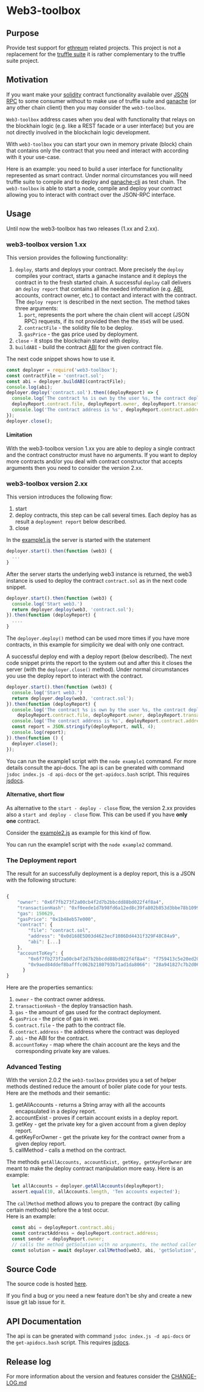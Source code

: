 # Web3-toolbox

## Purpose
Provide test support for [ethreum](https://www.ethereum.org/) related projects.
This project is not a replacement for the [truffle suite](http://truffleframework.com/) it is rather complementary
to the truffle suite project.

## Motivation

If you want make your [solidity](https://solidity.readthedocs.io/en/v0.4.24/) contract functionality available over
[JSON RPC](http://www.jsonrpc.org/specification) to some consumer without to make use of truffle suite and
[ganache](http://truffleframework.com/ganache/) (or any other chain client) then you may consider the `web3-toolbox`.

`Web3-toolbox` address cases when you deal with functionality that relays on the blockhain logic
(e.g. like a REST facade or a user interface) but you are not directly involved in the blockchain logic development.

With `web3-toolbox` you can start your own in memory private (block) chain that contains only the contract that you need
and interact with according with it your use-case.

Here is an example: you need to build a user interface for functionality represented as smart contract.
Under normal circumstances you will need truffle suite to compile and to deploy and
[ganache-cli](https://github.com/trufflesuite/ganache-cli) as test chain.
The `web3-toolbox` is able to start a node, compile and deploy your contract allowing you to interact with contract over
the JSON-RPC interface.

## Usage

Until now the web3-toolbox has two releases (1.xx and 2.xx).


### web3-toolbox version 1.xx

This version provides the following functionality:

1. `deploy`, starts and deploys your contract.
More precisely the `deploy` compiles your contract, starts a ganache instance
and it deploys the contract in to the fresh started chain.
A successful `deploy` call delivers an `deploy report` that contains all the needed information
(e.g. [ABI](https://github.com/ethereum/wiki/wiki/Ethereum-Contract-ABI), accounts, contract owner, etc.)
to contact and interact with the contract.
The `deploy report` is described in the next section.
The method takes three arguments:
    1. `port`, represents the port where the chain client will accept (JSON RPC) requests,
   if its not provided then the the `8545` will be used.
    2. `contractFile` - the solidity file to be deploy.
    3. `gasPrice` - the gas price used by deployment.
2. `close` - it stops the blockchain stared with deploy.
3. `buildABI` - build the contract [ABI](https://github.com/ethereum/wiki/wiki/Ethereum-Contract-ABI)
for the given contract file.

The next code snippet shows how to use it. 

```javascript
const deployer = require('web3-toolbox');
const contractFile = 'contract.sol';
const abi = deployer.buildABI(contractFile);
console.log(abi);
deployer.deploy('contract.sol').then((deployReport) => {
  console.log('The contract %s is own by the user %s, the contract deploy transaction %s costs %s gas.',
  deployReport.contract.file, deployReport.owner, deployReport.transactionHash, deployReport.gas);
  console.log('The contract address is %s', deployReport.contract.address);
});
deployer.close();
```


#### Limitation

With the web3-toolbox version 1.xx you are able to deploy a single contract
and the contract constructor must have no arguments. 
If you want to deploy more contracts and/or you deal with contract
constructor that accepts arguments then you need to consider the version 2.xx.  

### web3-toolbox version 2.xx

This version introduces the following flow:

1. start
2. deploy contracts, this step can be call several times. 
Each deploy has as result a `deployment report` below described. 
3. close

In the [example1.js](https://github.com/norgoci/web3-toolbox/blob/master/example1.js) the server is started with the statement

```javascript
deployer.start().then(function (web3) {
  ...
} 
```

After the server starts the underlying web3 instance is returned,
the web3 instance is used to deploy the contract `contract.sol` as in the next code snippet.  
```javascript
deployer.start().then(function (web3) {
  console.log('Start web3.')
  return deployer.deploy(web3, 'contract.sol');
}).then(function (deployReport) {
  ....
}
```
The `deployer.deploy()` method can be used more times if you have more contracts,
in this example for simplicity we deal with only one contract.

A successful deploy end with a deploy report (below described). 
The next code snippet prints the report to the system out and after this 
it closes the server (with the `deployer.close()` method). Under normal circumstances you use the deploy report 
to interact with the contract.

```javascript
deployer.start().then(function (web3) {
  console.log('Start web3.')
  return deployer.deploy(web3, 'contract.sol');
}).then(function (deployReport) {
  console.log('The contract %s is own by the user %s, the contract deploy transaction %s costs %s gas.',
    deployReport.contract.file, deployReport.owner, deployReport.transactionHash, deployReport.gas);
  console.log('The contract address is %s', deployReport.contract.address);
  const report = JSON.stringify(deployReport, null, 4);
  console.log(report);
}).then(function () {
  deployer.close();
});
```

You can run the example1 script with the `node example1` command.
For more details consult the api-docs.
The api is can be gnerated with command `jsdoc index.js -d api-docs` or the `get-apidocs.bash` script.
This requires [jsdocs](https://www.npmjs.com/package/jsdoc).

#### Alternative, short flow

As alternative to the `start - deploy - close` flow,
the version 2.xx provides also a `start and deploy - close` flow. 
This can be used if you have __only one__ contract.

Consider the [example2.js](https://github.com/norgoci/web3-toolbox/blob/master/example2.js)
as example for this kind of flow.

You can run the example1 script with the `node example2` command.
   
### The Deployment report

The result for an successfully deployment is a deploy report, this is a JSON with the following structure:

```javascript

{
    "owner": "0x6f7fb273f2a00cb4f2d7b2bbcdd88bd022f4f8a4",
    "transactionHash": "0xf0eede1d7b98fd6a12ed8c39fa802b853d3bbe78b10990fe66913afdca1897d2",
    "gas": 150629,
    "gasPrice": "0x1b48eb57e000",
    "contract": {
        "file": "contract.sol",
        "address": "0x0d168E5D03d4623ecF1086Dd4431f329F48C84a9",
        "abi": [...]
    },
    "accountToKey": {
        "0x6f7fb273f2a00cb4f2d7b2bbcdd88bd022f4f8a4": "f759413c5e20ed20e34e6ffafc2ec1dcb34cfd38cfe079a0e22e419314dde67a",
        "0x9aed84ddef8bafffc062b2180793b71ad1da8066": "28a941827c7b2d060121f82d365c8115307c836f52f466672df72d78ff9741f8"
      }
}
```

Here are the properties semantics:

1. `owner` - the contract owner address.
2. `transactionHash` - the deploy transaction hash.
3. `gas` - the amount of gas used for the contract deployment.
4. `gasPrice` - the price of gas in wei.
5. `contract.file` - the path to the contract file.
6. `contract.address` - the address where the contract was deployed
7. `abi` - the ABI for the contract.
8. `accountToKey` - map where the chain account are the keys and the corresponding private key are values.  

### Advanced Testing

With the version 2.0.2 the `ẁeb3-toolbox` provides you a set of helper methods destined reduce
the amount of boiler plate code for your tests. Here are the methods and their semantic:
1. getAllAccounts - returns a String array with all the accounts encapsulated in a deploy report.
2. accountExist - proves if  certain account exists in a deploy report.
3. getKey - get the private key for a given account from a given deploy report.
4. getKeyForOwner - get the private key for the contract owner from a given deploy report.
5. callMethod - calls a method on the contract.

The methods `getAllAccounts, accountExist, getKey, getKeyForOwner` are meant to make the deploy contract manipulation more easy.
Here is an example:

```javascript
  let allAccounts = deployer.getAllAccounts(deployReport);
  assert.equal(10, allAccounts.length, 'Ten accounts expected');
```

The `callMethod` method allows you to prepare the contract (by calling certain methods) before the a test occur.  
Here is an example:
```javascript
  const abi = deployReport.contract.abi;
  const contractAddress = deployReport.contract.address;
  const sender = deployReport.owner;
  // calls the method getSolution with no arguments, the method caller is the owner
  const solution = await deployer.callMethod(web3, abi, 'getSolution', [], sender, contractAddress);
```
      
## Source Code

The source code is hosted [here](https://github.com/norgoci/web3-toolbox).

If you find a bug or you need a new feature don't be shy and create a new issue git lab issue for it.

## API Documentation

The api is can be gnerated with command `jsdoc index.js -d api-docs` or the `get-apidocs.bash` script.
This requires [jsdocs](https://www.npmjs.com/package/jsdoc).


## Release log

For more information about the version and features consider the [CHANGE-LOG.md](https://github.com/norgoci/web3-toolbox/blob/master/CHANGE-LOG.md)
